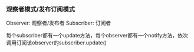 ### 观察者模式/发布订阅模式

Observer: 观察者/发布者
Subscriber: 订阅者

每个subscriber都有一个update方法，每个observer都有一个notify方法，依次调用订阅该observer的subscriber.update()